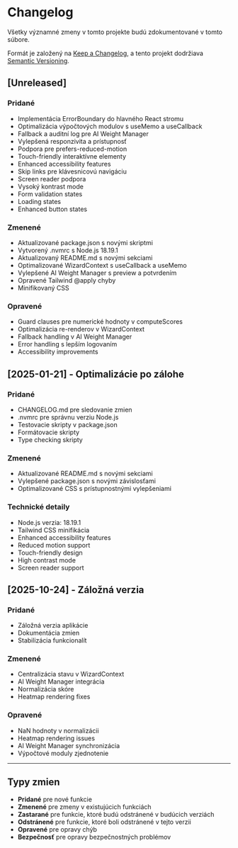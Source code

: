 # Changelog

Všetky významné zmeny v tomto projekte budú zdokumentované v tomto súbore.

Formát je založený na [Keep a Changelog](https://keepachangelog.com/sk/1.0.0/),
a tento projekt dodržiava [Semantic Versioning](https://semver.org/spec/v2.0.0.html).

## [Unreleased]

### Pridané
- Implementácia ErrorBoundary do hlavného React stromu
- Optimalizácia výpočtových modulov s useMemo a useCallback
- Fallback a auditní log pre AI Weight Manager
- Vylepšená responzivita a prístupnosť
- Podpora pre prefers-reduced-motion
- Touch-friendly interaktívne elementy
- Enhanced accessibility features
- Skip links pre klávesnicovú navigáciu
- Screen reader podpora
- Vysoký kontrast mode
- Form validation states
- Loading states
- Enhanced button states

### Zmenené
- Aktualizované package.json s novými skriptmi
- Vytvorený .nvmrc s Node.js 18.19.1
- Aktualizovaný README.md s novými sekciami
- Optimalizované WizardContext s useCallback a useMemo
- Vylepšené AI Weight Manager s preview a potvrdením
- Opravené Tailwind @apply chyby
- Minifikovaný CSS

### Opravené
- Guard clauses pre numerické hodnoty v computeScores
- Optimalizácia re-renderov v WizardContext
- Fallback handling v AI Weight Manager
- Error handling s lepším logovaním
- Accessibility improvements

## [2025-01-21] - Optimalizácie po zálohe

### Pridané
- CHANGELOG.md pre sledovanie zmien
- .nvmrc pre správnu verziu Node.js
- Testovacie skripty v package.json
- Formátovacie skripty
- Type checking skripty

### Zmenené
- Aktualizované README.md s novými sekciami
- Vylepšené package.json s novými závislosťami
- Optimalizované CSS s prístupnostnými vylepšeniami

### Technické detaily
- Node.js verzia: 18.19.1
- Tailwind CSS minifikácia
- Enhanced accessibility features
- Reduced motion support
- Touch-friendly design
- High contrast mode
- Screen reader support

## [2025-10-24] - Záložná verzia

### Pridané
- Záložná verzia aplikácie
- Dokumentácia zmien
- Stabilizácia funkcionalít

### Zmenené
- Centralizácia stavu v WizardContext
- AI Weight Manager integrácia
- Normalizácia skóre
- Heatmap rendering fixes

### Opravené
- NaN hodnoty v normalizácii
- Heatmap rendering issues
- AI Weight Manager synchronizácia
- Výpočtové moduly zjednotenie

---

## Typy zmien

- **Pridané** pre nové funkcie
- **Zmenené** pre zmeny v existujúcich funkciách
- **Zastarané** pre funkcie, ktoré budú odstránené v budúcich verziách
- **Odstránené** pre funkcie, ktoré boli odstránené v tejto verzii
- **Opravené** pre opravy chýb
- **Bezpečnosť** pre opravy bezpečnostných problémov


